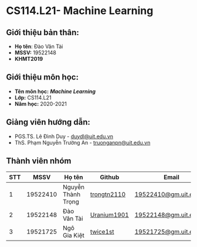 # CS114.L21- Machine Learning
## Giới thiệu bản thân: 
* **Họ tên**: Đào Văn Tài
* **MSSV:** 19522148
* **KHMT2019** 
## Giới thiệu môn học:
* **Tên môn học:** ***Machine Learning***
* **Lớp:** CS114.L21
* **Năm học:** 2020-2021
## Giảng viên hướng dẫn: 
* PGS.TS. Lê Đình Duy - duydl@uit.edu.vn
* ThS. Phạm Nguyễn Trường An - truonganpn@uit.edu.vn
## Thành viên nhóm
|STT|MSSV|Họ tên|Github|Email|
|---|----|------|------|-----|
|1|19522410|Nguyễn Thành Trọng|[trongtn2110](https://github.com/trongtn2110)|19522410@gm.uit.edu.vn|
|2|19522148|Đào Văn Tài|[Uranium1901](https://github.com/Uranium1901)|19522148@gm.uit.edu.vn|
|3|19521725|Ngô Gia Kiệt|[twice1st](https://github.com/twice1st)|19521725@gm.uit.edu.vn|
